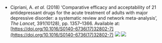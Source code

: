 - Cipriani, A. _et al._ (2018) ‘Comparative efficacy and acceptability of 21 antidepressant drugs for the acute treatment of adults with major depressive disorder: a systematic review and network meta-analysis’, _The Lancet_, 391(10128), pp. 1357–1366. Available at: [https://doi.org/10.1016/S0140-6736(17)32802-7](https://doi.org/10.1016/S0140-6736(17)32802-7)
[![](https://www.thelancet.com/cms/10.1016/S0140-6736(17)32802-7/asset/ee84fbe6-f9a1-44ff-90ca-8bc27b4cf95c/main.assets/gr2.jpg)](https://www.thelancet.com/cms/10.1016/S0140-6736(17)32802-7/asset/754e9ade-a43c-4c59-8d48-3ba7cf5a5b38/main.assets/gr2_lrg.jpg "View full size image in a new tab")
	[![](https://www.thelancet.com/cms/10.1016/S0140-6736(17)32802-7/asset/27256211-9bb2-4bfe-aed6-0a44669abacf/main.assets/gr3.jpg)](https://www.thelancet.com/cms/10.1016/S0140-6736(17)32802-7/asset/5f09fca8-e7f2-4274-847b-78e360bdbd38/main.assets/gr3_lrg.jpg "View full size image in a new tab")
